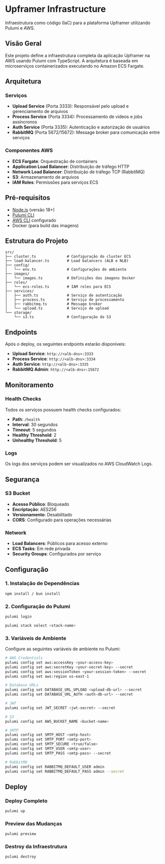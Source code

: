 # Upframer Infrastructure

Infraestrutura como código (IaC) para a plataforma Upframer utilizando Pulumi e AWS.

## Visão Geral

Este projeto define a infraestrutura completa da aplicação Upframer na AWS usando Pulumi com TypeScript. A arquitetura é baseada em microserviços containerizados executando no Amazon ECS Fargate.

## Arquitetura

### Serviços

- **Upload Service** (Porta 3333): Responsável pelo upload e gerenciamento de arquivos
- **Process Service** (Porta 3334): Processamento de vídeos e jobs assíncronos
- **Auth Service** (Porta 3335): Autenticação e autorização de usuários
- **RabbitMQ** (Porta 5672/15672): Message broker para comunicação entre serviços

### Componentes AWS

- **ECS Fargate**: Orquestração de containers
- **Application Load Balancer**: Distribuição de tráfego HTTP
- **Network Load Balancer**: Distribuição de tráfego TCP (RabbitMQ)
- **S3**: Armazenamento de arquivos
- **IAM Roles**: Permissões para serviços ECS

## Pré-requisitos

- [Node.js](https://nodejs.org/) (versão 18+)
- [Pulumi CLI](https://www.pulumi.com/docs/get-started/install/)
- [AWS CLI](https://aws.amazon.com/cli/) configurado
- Docker (para build das imagens)

## Estrutura do Projeto

```
src/
├── cluster.ts              # Configuração do cluster ECS
├── load-balancer.ts        # Load balancers (ALB e NLB)
├── config/
│   └── env.ts              # Configurações de ambiente
├── images/
│   └── images.ts           # Definições das imagens Docker
├── roles/
│   └── ecs-roles.ts        # IAM roles para ECS
├── services/
│   ├── auth.ts             # Serviço de autenticação
│   ├── process.ts          # Serviço de processamento
│   ├── rabbitmq.ts         # Message broker
│   └── upload.ts           # Serviço de upload
└── storage/
    └── s3.ts               # Configuração do S3
```

## Endpoints

Após o deploy, os seguintes endpoints estarão disponíveis:

- **Upload Service**: `http://<alb-dns>:3333`
- **Process Service**: `http://<alb-dns>:3334`
- **Auth Service**: `http://<alb-dns>:3335`
- **RabbitMQ Admin**: `http://<alb-dns>:15672`

## Monitoramento

### Health Checks

Todos os serviços possuem health checks configurados:

- **Path**: `/health`
- **Interval**: 30 segundos
- **Timeout**: 5 segundos
- **Healthy Threshold**: 2
- **Unhealthy Threshold**: 5

### Logs

Os logs dos serviços podem ser visualizados no AWS CloudWatch Logs.

## Segurança

### S3 Bucket

- **Acesso Público**: Bloqueado
- **Encriptação**: AES256
- **Versionamento**: Desabilitado
- **CORS**: Configurado para operações necessárias

### Network

- **Load Balancers**: Públicos para acesso externo
- **ECS Tasks**: Em rede privada
- **Security Groups**: Configurados por serviço

## Configuração

### 1. Instalação de Dependências

```bash
npm install / bun install
```

### 2. Configuração do Pulumi

```bash
pulumi login

pulumi stack select <stack-name>
```

### 3. Variáveis de Ambiente

Configure as seguintes variáveis de ambiente no Pulumi:

```bash
# AWS Credentials
pulumi config set aws:accessKey <your-access-key>
pulumi config set aws:secretKey <your-secret-key> --secret
pulumi config set aws:sessionToken <your-session-token> --secret
pulumi config set aws:region us-east-1

# Database URLs
pulumi config set DATABASE_URL_UPLOAD <upload-db-url> --secret
pulumi config set DATABASE_URL_AUTH <auth-db-url> --secret

# JWT
pulumi config set JWT_SECRET <jwt-secret> --secret

# S3
pulumi config set AWS_BUCKET_NAME <bucket-name>

# SMTP
pulumi config set SMTP_HOST <smtp-host>
pulumi config set SMTP_PORT <smtp-port>
pulumi config set SMTP_SECURE <true/false>
pulumi config set SMTP_USER <smtp-user>
pulumi config set SMTP_PASS <smtp-pass> --secret

# RabbitMQ
pulumi config set RABBITMQ_DEFAULT_USER admin
pulumi config set RABBITMQ_DEFAULT_PASS admin --secret
```


## Deploy

### Deploy Completo

```bash
pulumi up
```

### Preview das Mudanças

```bash
pulumi preview
```

### Destroy da Infraestrutura

```bash
pulumi destroy
```
